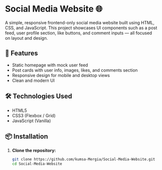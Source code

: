 # Social Media Website 🌐

A simple, responsive frontend-only social media website built using HTML, CSS, and JavaScript. This project showcases UI components such as a post feed, user profile section, like buttons, and comment inputs — all focused on layout and design.

## 📸 Features

- Static homepage with mock user feed
- Post cards with user info, images, likes, and comments section
- Responsive design for mobile and desktop views
- Clean and modern UI

## 🛠 Technologies Used

- HTML5
- CSS3 (Flexbox / Grid)
- JavaScript (Vanilla)

## 📦 Installation

1. **Clone the repository:**
   ```bash
   git clone https://github.com/kumsa-Mergia/Social-Media-Website.git
   cd Social-Media-Website
